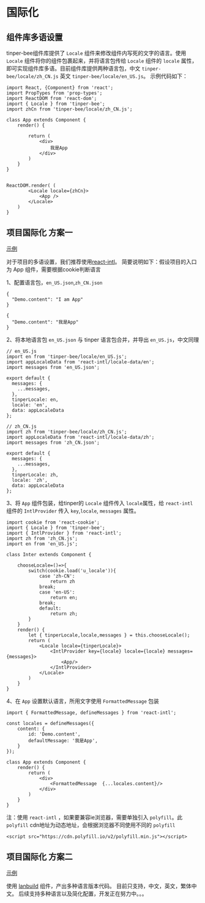 # 国际化

## 组件库多语设置

tinper-bee组件库提供了 `Locale` 组件来修改组件内写死的文字的语言。使用 `Locale` 组件将你的组件包裹起来，并将语言包传给 `Locale` 组件的 `locale` 属性，即可实现组件库多语。目前组件库提供两种语言包，中文 `tinper-bee/locale/zh_CN.js` 英文 `tinper-bee/locale/en_US.js`。
示例代码如下：

```
import React, {Component} from 'react';
import PropTypes from 'prop-types';
import ReactDOM from 'react-dom';
import { Locale } from 'tinper-bee';
import zhCn from 'tinper-bee/locale/zh_CN.js';

class App extends Component {
    render() {

        return (
            <div>
                我是App
            </div>
        )
    }
}


ReactDOM.render( (
        <Locale locale={zhCn}>
            <App />
        </Locale>
    )
}

```


## 项目国际化 方案一

[示例](https://github.com/tinper-bee/bee-international-intl)

对于项目的多语设置，我们推荐使用[react-intl](https://github.com/yahoo/react-intl)。
简要说明如下：假设项目的入口为 App 组件，需要根据cookie判断语言

1、配置语言包，`en_US.json`,`zh_CN.json`

```
{
  "Demo.content": "I am App"
}
```

```
{
  "Demo.content": "我是App"
}
```

2、将本地语言包 `en_US.json` 与 tinper 语言包合并，并导出 `en_US.js`，中文同理

```
// en_US.js
import en from 'tinper-bee/locale/en_US.js';
import appLocaleData from 'react-intl/locale-data/en';
import messages from 'en_US.json';

export default {
  messages: {
    ...messages,
  },
  tinperLocale: en,
  locale: 'en',
  data: appLocaleData
};

// zh_CN.js
import zh from 'tinper-bee/locale/zh_CN.js';
import appLocaleData from 'react-intl/locale-data/zh';
import messages from 'zh_CN.json';

export default {
  messages: {
    ...messages,
  },
  tinperLocale: zh,
  locale: 'zh',
  data: appLocaleData
};

```

3、将 `App` 组件包装，给tinper的 `Locale` 组件传入 `locale`属性，给 `react-intl` 组件的 `IntlProvider` 传入 `key`,`locale`, `messages` 属性。

```
import cookie from 'react-cookie';
import { Locale } from 'tinper-bee';
import { IntlProvider } from 'react-intl';
import zh from 'zh_CN.js';    
import en from 'en_US.js';

class Inter extends Component {

    chooseLocale=()=>{
        switch(cookie.load('u_locale')){
            case 'zh-CN':
                return zh
            break;
            case 'en-US':
                return en;
            break;
            default:
                return zh;
        }
    }
    render() {
        let { tinperLocale,locale,messages } = this.chooseLocale();
        return (
            <Locale locale={tinperLocale}>
                <IntlProvider key={locale} locale={locale} messages={messages}>
                    <App/>
                </IntlProvider>
            </Locale>
        )
    }
}

```

4、在 `App` 设置默认语言，所用文字使用 `FormattedMessage` 包装

```
import { FormattedMessage, defineMessages } from 'react-intl';

const locales = defineMessages({
    content: {
        id: 'Demo.content',
        defaultMessage: '我是App',
    }
});

class App extends Component {
    render() {
        return (
            <div>
                <FormattedMessage  {...locales.content}/>
            </div>
        )
    }
}
```

注：使用 `react-intl` ，如果要兼容ie浏览器，需要单独引入 `polyfill`。此 `polyfill` cdn地址为动态地址，会根据浏览器不同使用不同的 `polyfill`

```
<script src="https://cdn.polyfill.io/v2/polyfill.min.js"></script>
```

## 项目国际化 方案二

[示例](https://github.com/tinper-bee/bee-international-lanbuild)

使用 [lanbuild](https://www.npmjs.com/package/lanbuild) 组件，产出多种语言版本代码。 目前只支持，中文，英文，繁体中文。 后续支持多种语言以及简化配置，开发正在努力中。。。